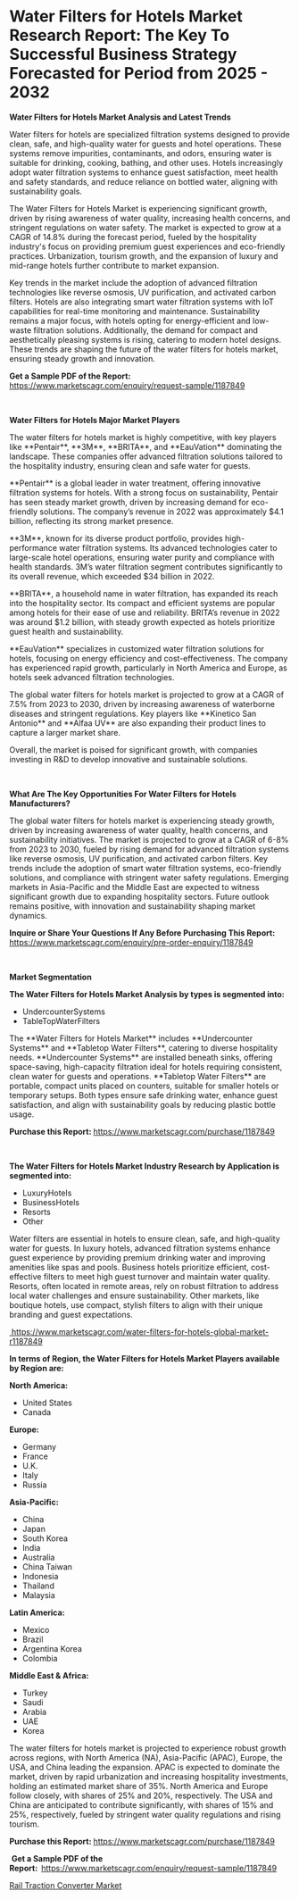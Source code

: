 <p><h1>Water Filters for Hotels Market Research Report: The Key To Successful Business Strategy Forecasted for Period from 2025 - 2032</h1></p><p><strong>Water Filters for Hotels Market Analysis and Latest Trends</strong></p>
<p><p>Water filters for hotels are specialized filtration systems designed to provide clean, safe, and high-quality water for guests and hotel operations. These systems remove impurities, contaminants, and odors, ensuring water is suitable for drinking, cooking, bathing, and other uses. Hotels increasingly adopt water filtration systems to enhance guest satisfaction, meet health and safety standards, and reduce reliance on bottled water, aligning with sustainability goals.</p><p>The Water Filters for Hotels Market is experiencing significant growth, driven by rising awareness of water quality, increasing health concerns, and stringent regulations on water safety. The market is expected to grow at a CAGR of 14.8% during the forecast period, fueled by the hospitality industry's focus on providing premium guest experiences and eco-friendly practices. Urbanization, tourism growth, and the expansion of luxury and mid-range hotels further contribute to market expansion.</p><p>Key trends in the market include the adoption of advanced filtration technologies like reverse osmosis, UV purification, and activated carbon filters. Hotels are also integrating smart water filtration systems with IoT capabilities for real-time monitoring and maintenance. Sustainability remains a major focus, with hotels opting for energy-efficient and low-waste filtration solutions. Additionally, the demand for compact and aesthetically pleasing systems is rising, catering to modern hotel designs. These trends are shaping the future of the water filters for hotels market, ensuring steady growth and innovation.</p></p>
<p><strong>Get a Sample PDF of the Report:&nbsp;</strong> <a href="https://www.marketscagr.com/enquiry/request-sample/1187849?utm_campaign=1998&utm_medium=2&utm_source=Github&utm_content=ia&utm_term=20012025&utm_id=water-filters-for-hotels">https://www.marketscagr.com/enquiry/request-sample/1187849</a></p>
<p>&nbsp;</p>
<p><strong>Water Filters for Hotels Major Market Players</strong></p>
<p><p>The water filters for hotels market is highly competitive, with key players like **Pentair**, **3M**, **BRITA**, and **EauVation** dominating the landscape. These companies offer advanced filtration solutions tailored to the hospitality industry, ensuring clean and safe water for guests.</p><p>**Pentair** is a global leader in water treatment, offering innovative filtration systems for hotels. With a strong focus on sustainability, Pentair has seen steady market growth, driven by increasing demand for eco-friendly solutions. The company’s revenue in 2022 was approximately $4.1 billion, reflecting its strong market presence.</p><p>**3M**, known for its diverse product portfolio, provides high-performance water filtration systems. Its advanced technologies cater to large-scale hotel operations, ensuring water purity and compliance with health standards. 3M’s water filtration segment contributes significantly to its overall revenue, which exceeded $34 billion in 2022.</p><p>**BRITA**, a household name in water filtration, has expanded its reach into the hospitality sector. Its compact and efficient systems are popular among hotels for their ease of use and reliability. BRITA’s revenue in 2022 was around $1.2 billion, with steady growth expected as hotels prioritize guest health and sustainability.</p><p>**EauVation** specializes in customized water filtration solutions for hotels, focusing on energy efficiency and cost-effectiveness. The company has experienced rapid growth, particularly in North America and Europe, as hotels seek advanced filtration technologies.</p><p>The global water filters for hotels market is projected to grow at a CAGR of 7.5% from 2023 to 2030, driven by increasing awareness of waterborne diseases and stringent regulations. Key players like **Kinetico San Antonio** and **Alfaa UV** are also expanding their product lines to capture a larger market share.</p><p>Overall, the market is poised for significant growth, with companies investing in R&D to develop innovative and sustainable solutions.</p></p>
<p>&nbsp;</p>
<p><strong>What Are The Key Opportunities For Water Filters for Hotels Manufacturers?</strong></p>
<p><p>The global water filters for hotels market is experiencing steady growth, driven by increasing awareness of water quality, health concerns, and sustainability initiatives. The market is projected to grow at a CAGR of 6-8% from 2023 to 2030, fueled by rising demand for advanced filtration systems like reverse osmosis, UV purification, and activated carbon filters. Key trends include the adoption of smart water filtration systems, eco-friendly solutions, and compliance with stringent water safety regulations. Emerging markets in Asia-Pacific and the Middle East are expected to witness significant growth due to expanding hospitality sectors. Future outlook remains positive, with innovation and sustainability shaping market dynamics.</p></p>
<p><strong>Inquire or Share Your Questions If Any Before Purchasing This Report:</strong> <a href="https://www.marketscagr.com/enquiry/pre-order-enquiry/1187849?utm_campaign=1998&utm_medium=2&utm_source=Github&utm_content=ia&utm_term=20012025&utm_id=water-filters-for-hotels">https://www.marketscagr.com/enquiry/pre-order-enquiry/1187849</a></p>
<p>&nbsp;</p>
<p><strong>Market Segmentation</strong></p>
<p><strong>The Water Filters for Hotels Market Analysis by types is segmented into:</strong></p>
<p><ul><li>UndercounterSystems</li><li>TableTopWaterFilters</li></ul></p>
<p><p>The **Water Filters for Hotels Market** includes **Undercounter Systems** and **Tabletop Water Filters**, catering to diverse hospitality needs. **Undercounter Systems** are installed beneath sinks, offering space-saving, high-capacity filtration ideal for hotels requiring consistent, clean water for guests and operations. **Tabletop Water Filters** are portable, compact units placed on counters, suitable for smaller hotels or temporary setups. Both types ensure safe drinking water, enhance guest satisfaction, and align with sustainability goals by reducing plastic bottle usage.</p></p>
<p><strong>Purchase this Report:&nbsp;</strong><a href="https://www.marketscagr.com/purchase/1187849?utm_campaign=1998&utm_medium=2&utm_source=Github&utm_content=ia&utm_term=20012025&utm_id=water-filters-for-hotels">https://www.marketscagr.com/purchase/1187849</a></p>
<p>&nbsp;</p>
<p><strong>The Water Filters for Hotels Market Industry Research by Application is segmented into:</strong></p>
<p><ul><li>LuxuryHotels</li><li>BusinessHotels</li><li>Resorts</li><li>Other</li></ul></p>
<p><p>Water filters are essential in hotels to ensure clean, safe, and high-quality water for guests. In luxury hotels, advanced filtration systems enhance guest experience by providing premium drinking water and improving amenities like spas and pools. Business hotels prioritize efficient, cost-effective filters to meet high guest turnover and maintain water quality. Resorts, often located in remote areas, rely on robust filtration to address local water challenges and ensure sustainability. Other markets, like boutique hotels, use compact, stylish filters to align with their unique branding and guest expectations.</p></p>
<p><a href="https://www.marketscagr.com/water-filters-for-hotels-global-market-r1187849?utm_campaign=1998&utm_medium=2&utm_source=Github&utm_content=ia&utm_term=20012025&utm_id=water-filters-for-hotels">&nbsp;https://www.marketscagr.com/water-filters-for-hotels-global-market-r1187849</a></p>
<p><strong>In terms of Region, the Water Filters for Hotels Market Players available by Region are:</strong></p>
<p>
    <p> <strong> North America: </strong>
        <ul>
            <li>United States</li>
            <li>Canada</li>
        </ul>
        </p> 
    <p> <strong> Europe: </strong>
        <ul>
            <li>Germany</li>
            <li>France</li>
            <li>U.K.</li>
            <li>Italy</li>
            <li>Russia</li>
        </ul>
        </p> 
    <p> <strong> Asia-Pacific: </strong>
        <ul>
            <li>China</li>
            <li>Japan</li>
            <li>South Korea</li>
            <li>India</li>
            <li>Australia</li>
            <li>China Taiwan</li>
            <li>Indonesia</li>
            <li>Thailand</li>
            <li>Malaysia</li>
        </ul>
        </p> 
    <p> <strong> Latin America: </strong>
        <ul>
            <li>Mexico</li>
            <li>Brazil</li>
            <li>Argentina Korea</li>
            <li>Colombia</li>
        </ul>
        </p> 
    <p> <strong> Middle East & Africa: </strong>
        <ul>
            <li>Turkey</li>
            <li>Saudi</li>
            <li>Arabia</li>
            <li>UAE</li>
            <li>Korea</li>
        </ul>
    </p>
    </p>
<p><p>The water filters for hotels market is projected to experience robust growth across regions, with North America (NA), Asia-Pacific (APAC), Europe, the USA, and China leading the expansion. APAC is expected to dominate the market, driven by rapid urbanization and increasing hospitality investments, holding an estimated market share of 35%. North America and Europe follow closely, with shares of 25% and 20%, respectively. The USA and China are anticipated to contribute significantly, with shares of 15% and 25%, respectively, fueled by stringent water quality regulations and rising tourism.</p></p>
<p><strong>Purchase this Report: </strong><a href="https://www.marketscagr.com/purchase/1187849?utm_campaign=1998&utm_medium=2&utm_source=Github&utm_content=ia&utm_term=20012025&utm_id=water-filters-for-hotels">https://www.marketscagr.com/purchase/1187849</a></p>
<p>&nbsp;<strong>Get a Sample PDF of the Report:&nbsp;&nbsp;</strong><a href="https://www.marketscagr.com/enquiry/request-sample/1187849?utm_campaign=1998&utm_medium=2&utm_source=Github&utm_content=ia&utm_term=20012025&utm_id=water-filters-for-hotels">https://www.marketscagr.com/enquiry/request-sample/1187849</a></p>
<p><strong></strong></p>
<p><p><a href="https://github.com/dringals/Market-Research-Report-List-6/blob/main/rail-traction-converter-market.md?utm_campaign=1998&utm_medium=2&utm_source=Github&utm_content=ia&utm_term=20012025&utm_id=water-filters-for-hotels">Rail Traction Converter Market</a></p></p>